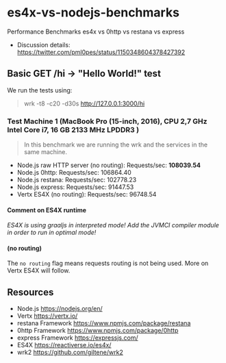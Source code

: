 # es4x-vs-nodejs-benchmarks
Performance Benchmarks es4x vs 0http vs restana vs express  
- Discussion details:
https://twitter.com/pml0pes/status/1150348604378427392


## Basic GET /hi -> "Hello World!" test
We run the tests using:
> wrk -t8 -c20 -d30s http://127.0.0.1:3000/hi

### Test Machine 1 (MacBook Pro (15-inch, 2016), CPU 2,7 GHz Intel Core i7, 16 GB 2133 MHz LPDDR3  )
> In this benchmark we are running the wrk and the services in the same machine. 

- Node.js raw HTTP server (no routing): Requests/sec: **108039.54**
- Node.js 0http: Requests/sec: 106864.40
- Node.js restana: Requests/sec: 102778.23
- Node.js express: Requests/sec:  91447.53
- Vertx ES4X (no routing): Requests/sec:  96748.54

#### Comment on ES4X runtime
*ES4X is using graaljs in interpreted mode! Add the JVMCI compiler module in order to run in optimal mode!*

#### (no routing)
The `no routing` flag means requests routing is not being used. More on Vertx ES4X will follow.

## Resources
- Node.js https://nodejs.org/en/
- Vertx https://vertx.io/
- restana Framework https://www.npmjs.com/package/restana
- 0http Framework https://www.npmjs.com/package/0http
- express Framework https://expressjs.com/
- ES4X https://reactiverse.io/es4x/
- wrk2 https://github.com/giltene/wrk2
